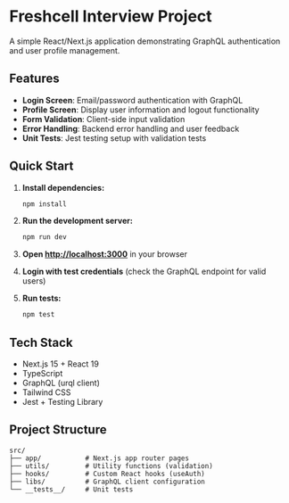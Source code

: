 # Freshcell Interview Project

A simple React/Next.js application demonstrating GraphQL authentication and user profile management.

## Features

- **Login Screen**: Email/password authentication with GraphQL
- **Profile Screen**: Display user information and logout functionality
- **Form Validation**: Client-side input validation
- **Error Handling**: Backend error handling and user feedback
- **Unit Tests**: Jest testing setup with validation tests

## Quick Start

1. **Install dependencies:**
   ```bash
   npm install
   ```

2. **Run the development server:**
   ```bash
   npm run dev
   ```

3. **Open [http://localhost:3000](http://localhost:3000)** in your browser

4. **Login with test credentials** (check the GraphQL endpoint for valid users)

5. **Run tests:**
   ```bash
   npm test
   ```

## Tech Stack

- Next.js 15 + React 19
- TypeScript
- GraphQL (urql client)
- Tailwind CSS
- Jest + Testing Library

## Project Structure

```
src/
├── app/           # Next.js app router pages
├── utils/         # Utility functions (validation)
├── hooks/         # Custom React hooks (useAuth)
├── libs/          # GraphQL client configuration
└── __tests__/     # Unit tests
```